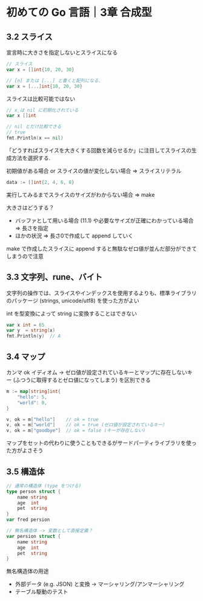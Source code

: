 # 初めての Go 言語｜3章 合成型

## 3.2 スライス

宣言時に大きさを指定しないとスライスになる


```go
// スライス
var x = []int{10, 20, 30}

// [n] または [...] と書くと配列になる.
var x = [...]int{10, 20, 30}
```

スライスは比較可能ではない

```go
// x は nil に初期化されている
var x []int

// nil とだけ比較できる
// true
fmt.Println(x == nil)
```

「どうすればスライスを大きくする回数を減らせるか」に注目してスライスの生成方法を選択する.

初期値がある場合 or スライスの値が変化しない場合 => スライスリテラル

```go 
data := []int{2, 4, 6, 8}
```

実行してみるまでスライスのサイズがわからない場合 => make

大きさはどうする？

- バッファとして用いる場合 (11.1) や必要なサイズが正確にわかっている場合 => 長さを指定
- ほかの状況 => 長さ0で作成して append していく

make で作成したスライスに append すると無駄なゼロ値が並んだ部分ができてしまうので注意

## 3.3 文字列、rune、バイト

文字列の操作では、スライスやインデックスを使用するよりも、標準ライブラリのパッケージ (strings, unicode/utf8) を使った方がよい

int を型変換によって string に変換することはできない

```go
var x int = 65
var y  = string(x)
fmt.Println(y)  // A
```

## 3.4 マップ

カンマ ok イディオム -> ゼロ値が設定されているキーとマップに存在しないキー (ふつうに取得するとゼロ値になってしまう) を区別できる

```go
m := map[string]int{
	"hello": 5,
	"world": 0,
}

v, ok = m["hello"]    // ok = true
v, ok = m["world"]    // ok = true (ゼロ値が設定されているキー）
v, ok = m["goodbye"]  // ok = false (キーが存在しない)
```

マップをセットの代わりに使うこともできるがサードパーティライブラリを使った方がよさそう

## 3.5 構造体

```go
// 通常の構造体 (type をつける)
type person struct {
	name string
	age  int
	pet  string
}
var fred persion

// 無名構造体 -> 変数として直接定義？
var persion struct {
    name string
    age  int
    pet  string
}
```

無名構造体の用途
- 外部データ (e.g. JSON) と変換 -> マーシャリング/アンマーシャリング
- テーブル駆動のテスト
